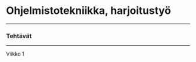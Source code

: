 # Ohjelmistotekniikka, harjoitustyö
-----------------------------------
### Tehtävät
------------
Viikko 1
